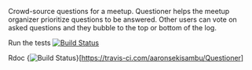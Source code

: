 Crowd-source questions for a meetup. Questioner helps the meetup organizer prioritize
questions to be answered. Other users can vote on asked questions and they bubble to the top
or bottom of the log.


Run the tests
[![Build Status](https://travis-ci.com/aaronsekisambu/Questioner.svg?branch=develop)](https://travis-ci.com/aaronsekisambu/Questioner)


Rdoc
{<img src="https://travis-ci.com/aaronsekisambu/Questioner.svg?branch=develop" alt="Build Status" />}[https://travis-ci.com/aaronsekisambu/Questioner]
